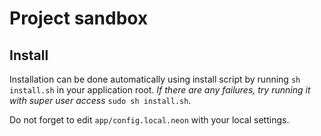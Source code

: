 Project sandbox
===============

Install
-------
Installation can be done automatically using install script by running `sh install.sh` in your application root.
*If there are any failures, try running it with super user access* `sudo sh install.sh`.

Do not forget to edit `app/config.local.neon` with your local settings.